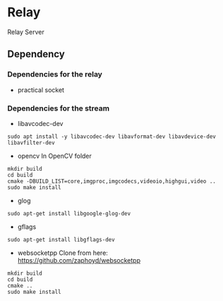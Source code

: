 # Relay
Relay Server

## Dependency
### Dependencies for the relay

* practical socket

### Dependencies for the stream

* libavcodec-dev
```
sudo apt install -y libavcodec-dev libavformat-dev libavdevice-dev libavfilter-dev
```

* opencv
In OpenCV folder
```
mkdir build
cd build
cmake -DBUILD_LIST=core,imgproc,imgcodecs,videoio,highgui,video ..
sudo make install
```

* glog
```
sudo apt-get install libgoogle-glog-dev
```

* gflags
```
sudo apt-get install libgflags-dev
```

* websocketpp
Clone from here: https://github.com/zaphoyd/websocketpp
```
mkdir build
cd build
cmake ..
sudo make install
```